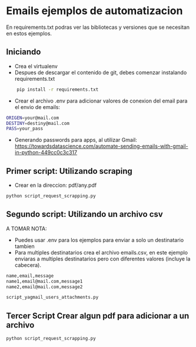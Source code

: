 # Emails ejemplos de automatizacion
En requirements.txt podras ver las bibliotecas y versiones que se necesitan en estos ejemplos.

## Iniciando 

- Crea el virtualenv
- Despues de descargar el contenido de git, debes comenzar instalando requirements.txt
```bash
    pip install -r requirements.txt
```
- Crear el archivo .env para adicionar valores de conexion del email para el envio de emails: 
```bash
ORIGEN=your@mail.com
DESTINY=destiny@mail.com
PASS=your_pass
```
- Generando passwords para apps, al utilizar Gmail: https://towardsdatascience.com/automate-sending-emails-with-gmail-in-python-449cc0c3c317


## Primer script: Utilizando scraping
- Crear en la direccion: pdf/any.pdf
```bash
python script_request_scrapping.py
```

## Segundo script: Utilizando un archivo csv
A TOMAR NOTA:
- Puedes usar .env para los ejemplos para enviar a solo un destinatario tambien 
- Para multiples destinatarios crea el archivo emails.csv, en este ejemplo enviaras a multiples destinatarios pero con diferentes valores (incluye la cabecera).
```bash
name,email,message
name1,email@mail.com,message1
name2,email@mail.com,message2
```
```bash
script_yagmail_users_attachments.py
```

## Tercer Script Crear algun pdf para adicionar a un archivo
```bash
python script_request_scrapping.py
```
